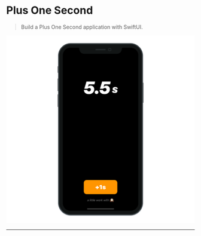 # Plus One Second

> Build a Plus One Second application with SwiftUI.

![Plus One Second](./PlusOneSecond.png "Plus One Second")

---
